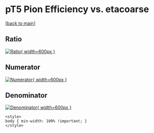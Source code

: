 # pT5 Pion Efficiency vs. etacoarse

[[back to main](./)]



## Ratio

[![Ratio](../mtv/var/pT5_211_eff_etacoarse.png){ width=600px }](../mtv/var/pT5_211_eff_etacoarse.pdf)

## Numerator

[![Numerator](../mtv/num/pT5_211_eff_etacoarse_num0.png){ width=600px }](../mtv/num/pT5_211_eff_etacoarse_num0.pdf)

## Denominator

[![Denominator](../mtv/den/pT5_211_eff_etacoarse_den.png){ width=600px }](../mtv/den/pT5_211_eff_etacoarse_den.pdf)


``` {=html}
<style>
body { min-width: 100% !important; }
</style>
```
